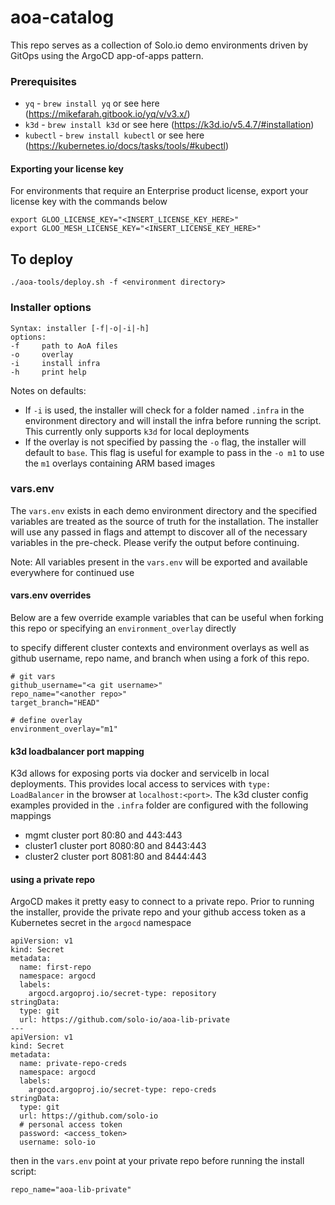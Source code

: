 # aoa-catalog
This repo serves as a collection of Solo.io demo environments driven by GitOps using the ArgoCD app-of-apps pattern.

### Prerequisites
- `yq` - `brew install yq` or see here (https://mikefarah.gitbook.io/yq/v/v3.x/)
- `k3d` - `brew install k3d` or see here (https://k3d.io/v5.4.7/#installation)
- `kubectl` - `brew install kubectl` or see here (https://kubernetes.io/docs/tasks/tools/#kubectl)

#### Exporting your license key
For environments that require an Enterprise product license, export your license key with the commands below
```
export GLOO_LICENSE_KEY="<INSERT_LICENSE_KEY_HERE>"
export GLOO_MESH_LICENSE_KEY="<INSERT_LICENSE_KEY_HERE>"
```

## To deploy
```
./aoa-tools/deploy.sh -f <environment directory>
```

### Installer options
```
Syntax: installer [-f|-o|-i|-h]
options:
-f     path to AoA files
-o     overlay
-i     install infra
-h     print help
```

Notes on defaults: 
- If `-i` is used, the installer will check for a folder named `.infra` in the environment directory and will install the infra before running the script. This currently only supports `k3d` for local deployments
- If the overlay is not specified by passing the `-o` flag, the installer will default to `base`. This flag is useful for example to pass in the `-o m1` to use the `m1` overlays containing ARM based images

### vars.env
The `vars.env` exists in each demo environment directory and the specified variables are treated as the source of truth for the installation. The installer will use any passed in flags and attempt to discover all of the necessary variables in the pre-check. Please verify the output before continuing.

Note: All variables present in the `vars.env` will be exported and available everywhere for continued use

#### vars.env overrides
Below are a few override example variables that can be useful when forking this repo or specifying an `environment_overlay` directly

to specify different cluster contexts and environment overlays as well as github username, repo name, and branch when using a fork of this repo.
```
# git vars
github_username="<a git username>"
repo_name="<another repo>"
target_branch="HEAD"

# define overlay
environment_overlay="m1"
```

#### k3d loadbalancer port mapping
K3d allows for exposing ports via docker and servicelb in local deployments. This provides local access to services with `type: LoadBalancer` in the browser at `localhost:<port>`. The k3d cluster config examples provided in the `.infra` folder are configured with the following mappings

* mgmt cluster port 80:80 and 443:443
* cluster1 cluster port 8080:80 and 8443:443
* cluster2 cluster port 8081:80 and 8444:443

#### using a private repo
ArgoCD makes it pretty easy to connect to a private repo. Prior to running the installer, provide the private repo and your github access token as a Kubernetes secret in the `argocd` namespace
```
apiVersion: v1
kind: Secret
metadata:
  name: first-repo
  namespace: argocd
  labels:
    argocd.argoproj.io/secret-type: repository
stringData:
  type: git
  url: https://github.com/solo-io/aoa-lib-private
---
apiVersion: v1
kind: Secret
metadata:
  name: private-repo-creds
  namespace: argocd
  labels:
    argocd.argoproj.io/secret-type: repo-creds
stringData:
  type: git
  url: https://github.com/solo-io
  # personal access token
  password: <access_token>
  username: solo-io
```

then in the `vars.env` point at your private repo before running the install script:
```
repo_name="aoa-lib-private"
```